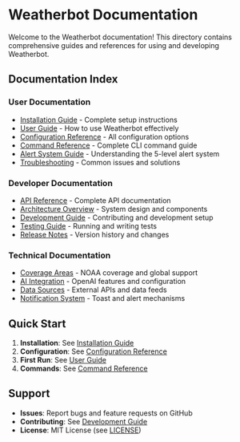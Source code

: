 # Weatherbot Documentation

Welcome to the Weatherbot documentation! This directory contains comprehensive guides and references for using and developing Weatherbot.

## Documentation Index

### User Documentation
- [Installation Guide](installation.md) - Complete setup instructions
- [User Guide](user-guide.md) - How to use Weatherbot effectively
- [Configuration Reference](configuration.md) - All configuration options
- [Command Reference](commands.md) - Complete CLI command guide
- [Alert System Guide](alerts.md) - Understanding the 5-level alert system
- [Troubleshooting](troubleshooting.md) - Common issues and solutions

### Developer Documentation
- [API Reference](api-reference.md) - Complete API documentation
- [Architecture Overview](architecture.md) - System design and components
- [Development Guide](development.md) - Contributing and development setup
- [Testing Guide](testing.md) - Running and writing tests
- [Release Notes](../CHANGELOG.md) - Version history and changes

### Technical Documentation
- [Coverage Areas](coverage.md) - NOAA coverage and global support
- [AI Integration](ai-integration.md) - OpenAI features and configuration
- [Data Sources](data-sources.md) - External APIs and data feeds
- [Notification System](notifications.md) - Toast and alert mechanisms

## Quick Start

1. **Installation**: See [Installation Guide](installation.md)
2. **Configuration**: See [Configuration Reference](configuration.md)
3. **First Run**: See [User Guide](user-guide.md#first-run)
4. **Commands**: See [Command Reference](commands.md)

## Support

- **Issues**: Report bugs and feature requests on GitHub
- **Contributing**: See [Development Guide](development.md)
- **License**: MIT License (see [LICENSE](../LICENSE))
